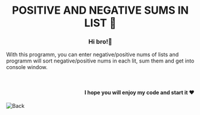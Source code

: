 <h1 align='center'> POSITIVE AND NEGATIVE SUMS IN LIST 🐍 </h1>

<h3 align='center'> Hi bro!👋 </h3>

<p> With this programm, you can enter negative/positive nums of lists and programm will sort negative/positive nums in each lit, sum them and get into console window. </p> <br>

<h4 align='right'> I hope you will enjoy my code and start it ❤️ </h4>

![Back](https://user-images.githubusercontent.com/95010815/166120946-ede7d8d0-6657-4ff5-8eb4-e55a59f265f1.png)

